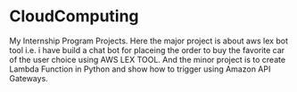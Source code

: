 # CloudComputing
My Internship Program Projects.
Here the major project is about aws lex bot tool i.e. i have build a chat bot for placeing the order to buy the favorite car of the user choice using AWS LEX TOOL.
And the minor project is to create Lambda Function in Python and show how to trigger using Amazon API Gateways.
